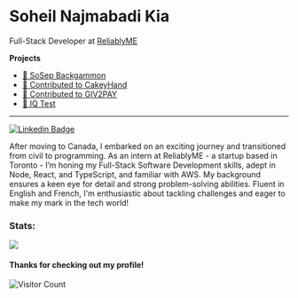 # Soheil Najmabadi Kia

Full-Stack Developer at [ReliablyME](https://reliablyme.com/)

**Projects**

- [🎲 SoSep Backgammon](https://soheilnk.github.io/Backgammon/)
- [🎂 Contributed to CakeyHand](https://cakeyhand.com/)
- [🛒 Contributed to GIV2PAY](https://www.giv2pay.com/)
- [🔳 IQ Test](https://soheilnk.github.io/IQ-Test/)

---
[![Linkedin Badge](https://img.shields.io/badge/-LinkedIn-0e76a8?style=flat-square&logo=Linkedin&logoColor=white)](https://www.linkedin.com/in/soheil-najmabadi-kia/)

After moving to Canada, I embarked on an exciting journey and transitioned from civil to programming. As an intern at ReliablyME - a startup based in Toronto - I’m honing my Full-Stack Software Development skills, adept in Node, React, and TypeScript, and familiar with AWS. My background ensures a keen eye for detail and strong problem-solving abilities. Fluent in English and French, I'm enthusiastic about tackling challenges and eager to make my mark in the tech world!


### Stats:

<div>
  <a href=""> <img align="center" src="https://github-readme-stats-sigma-five.vercel.app/api/top-langs/?username=SoheilNK&theme=react&line_height=40"/> </a>
 </div>

#### Thanks for checking out my profile! 
![Visitor Count](https://profile-counter.glitch.me/SoheilNK/count.svg)
